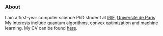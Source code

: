 ### About
I am a first-year computer science PhD student at [IRIF](https://www.irif.fr), [Université de Paris](https://u-paris.fr). My interests include quantum algorithms, convex optimization and machine learning. My CV can be found [here](https://raw.githubusercontent.com/dancsi/CV/master/cv.pdf).
